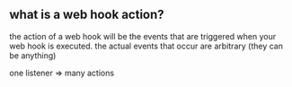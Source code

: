 ## what is a web hook action?
the action of a web hook will be the events that are triggered when your web hook is executed. the actual events that occur are arbitrary (they can be anything)

one listener => many actions